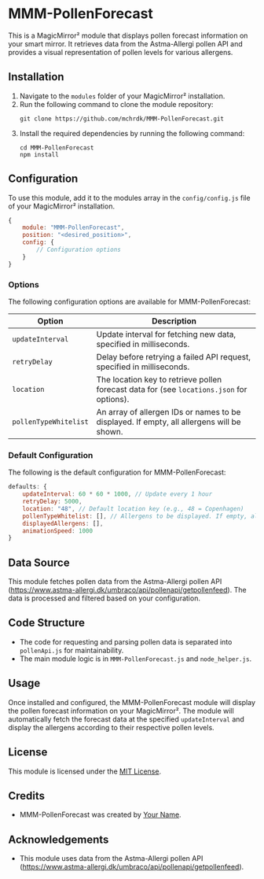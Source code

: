 # MMM-PollenForecast

This is a MagicMirror² module that displays pollen forecast information on your smart mirror. It retrieves data from the Astma-Allergi pollen API and provides a visual representation of pollen levels for various allergens.

## Installation

1. Navigate to the `modules` folder of your MagicMirror² installation.
2. Run the following command to clone the module repository:
   ```
   git clone https://github.com/mchrdk/MMM-PollenForecast.git
   ```
3. Install the required dependencies by running the following command:
   ```
   cd MMM-PollenForecast
   npm install
   ```

## Configuration

To use this module, add it to the modules array in the `config/config.js` file of your MagicMirror² installation.

```javascript
{
    module: "MMM-PollenForecast",
    position: "<desired_position>",
    config: {
        // Configuration options
    }
}
```

### Options

The following configuration options are available for MMM-PollenForecast:

| Option                 | Description                                                                                 |
|------------------------|---------------------------------------------------------------------------------------------|
| `updateInterval`       | Update interval for fetching new data, specified in milliseconds.                           |
| `retryDelay`           | Delay before retrying a failed API request, specified in milliseconds.                      |
| `location`             | The location key to retrieve pollen forecast data for (see `locations.json` for options).   |
| `pollenTypeWhitelist`  | An array of allergen IDs or names to be displayed. If empty, all allergens will be shown.   |

### Default Configuration

The following is the default configuration for MMM-PollenForecast:

```javascript
defaults: {
    updateInterval: 60 * 60 * 1000, // Update every 1 hour
    retryDelay: 5000,
    location: "48", // Default location key (e.g., 48 = Copenhagen)
    pollenTypeWhitelist: [], // Allergens to be displayed. If empty, all are displayed
    displayedAllergens: [],
    animationSpeed: 1000
}
```

## Data Source

This module fetches pollen data from the Astma-Allergi pollen API (https://www.astma-allergi.dk/umbraco/api/pollenapi/getpollenfeed). The data is processed and filtered based on your configuration.

## Code Structure

- The code for requesting and parsing pollen data is separated into `pollenApi.js` for maintainability.
- The main module logic is in `MMM-PollenForecast.js` and `node_helper.js`.

## Usage

Once installed and configured, the MMM-PollenForecast module will display the pollen forecast information on your MagicMirror². The module will automatically fetch the forecast data at the specified `updateInterval` and display the allergens according to their respective pollen levels.

## License

This module is licensed under the [MIT License](LICENSE).

## Credits

- MMM-PollenForecast was created by [Your Name](https://github.com/mchrdk).

## Acknowledgements

- This module uses data from the Astma-Allergi pollen API (https://www.astma-allergi.dk/umbraco/api/pollenapi/getpollenfeed).